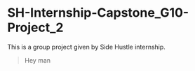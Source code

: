 # SH-Internship-Capstone_G10-Project_2
This is a group project given by Side Hustle internship.
> Hey man